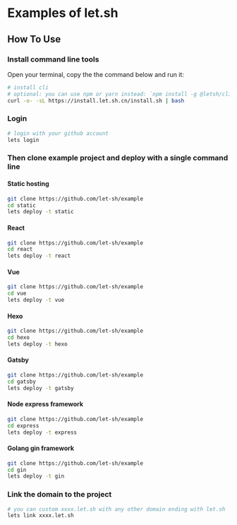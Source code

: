# Examples of let.sh

## How To Use

### Install command line tools

Open your terminal, copy the the command below and run it:

```bash
# install cli
# optional: you can use npm or yarn instead: `npm install -g @letsh/cli` or `yarn global add @letsh/cli`
curl -o- -sL https://install.let.sh.cn/install.sh | bash
```

### Login

```bash
# login with your github account
lets login
```

### Then clone example project and deploy with a single command line

#### Static hosting

```bash
git clone https://github.com/let-sh/example
cd static
lets deploy -t static
```

#### React

```bash
git clone https://github.com/let-sh/example
cd react
lets deploy -t react
```

#### Vue

```bash
git clone https://github.com/let-sh/example
cd vue
lets deploy -t vue
```

#### Hexo

```bash
git clone https://github.com/let-sh/example
cd hexo
lets deploy -t hexo
```

#### Gatsby

```bash
git clone https://github.com/let-sh/example
cd gatsby
lets deploy -t gatsby
```

#### Node express framework

```bash
git clone https://github.com/let-sh/example
cd express
lets deploy -t express
```

#### Golang gin framework

```bash
git clone https://github.com/let-sh/example
cd gin
lets deploy -t gin
```

### Link the domain to the project

```bash
# you can custom xxxx.let.sh with any other domain ending with let.sh
lets link xxxx.let.sh
```
